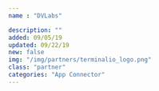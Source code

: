```yaml
---
name : "DVLabs"

description: ""
added: 09/05/19
updated: 09/22/19
new: false
img: "/img/partners/terminalio_logo.png"
class: "partner"
categories: "App Connector"
---
```

